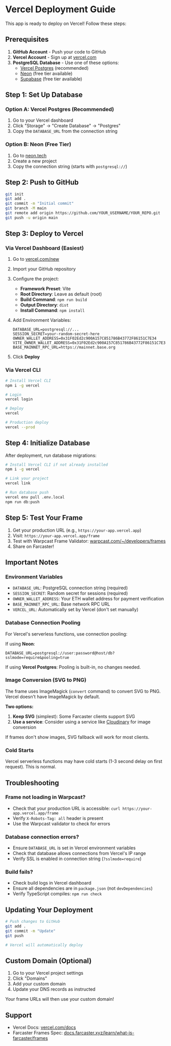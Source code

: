 # Vercel Deployment Guide

This app is ready to deploy on Vercel! Follow these steps:

## Prerequisites

1. **GitHub Account** - Push your code to GitHub
2. **Vercel Account** - Sign up at [vercel.com](https://vercel.com)
3. **PostgreSQL Database** - Use one of these options:
   - [Vercel Postgres](https://vercel.com/docs/storage/vercel-postgres) (recommended)
   - [Neon](https://neon.tech/) (free tier available)
   - [Supabase](https://supabase.com/) (free tier available)

## Step 1: Set Up Database

### Option A: Vercel Postgres (Recommended)

1. Go to your Vercel dashboard
2. Click "Storage" → "Create Database" → "Postgres"
3. Copy the `DATABASE_URL` from the connection string

### Option B: Neon (Free Tier)

1. Go to [neon.tech](https://neon.tech/)
2. Create a new project
3. Copy the connection string (starts with `postgresql://`)

## Step 2: Push to GitHub

```bash
git init
git add .
git commit -m "Initial commit"
git branch -M main
git remote add origin https://github.com/YOUR_USERNAME/YOUR_REPO.git
git push -u origin main
```

## Step 3: Deploy to Vercel

### Via Vercel Dashboard (Easiest)

1. Go to [vercel.com/new](https://vercel.com/new)
2. Import your GitHub repository
3. Configure the project:
   - **Framework Preset**: Vite
   - **Root Directory**: Leave as default (root)
   - **Build Command**: `npm run build`
   - **Output Directory**: `dist`
   - **Install Command**: `npm install`

4. Add Environment Variables:
   ```
   DATABASE_URL=postgresql://...
   SESSION_SECRET=your-random-secret-here
   OWNER_WALLET_ADDRESS=0x31F02Ed2c900A157C851786B43772F86151C7E34
   VITE_OWNER_WALLET_ADDRESS=0x31F02Ed2c900A157C851786B43772F86151C7E34
   BASE_MAINNET_RPC_URL=https://mainnet.base.org
   ```

5. Click **Deploy**

### Via Vercel CLI

```bash
# Install Vercel CLI
npm i -g vercel

# Login
vercel login

# Deploy
vercel

# Production deploy
vercel --prod
```

## Step 4: Initialize Database

After deployment, run database migrations:

```bash
# Install Vercel CLI if not already installed
npm i -g vercel

# Link your project
vercel link

# Run database push
vercel env pull .env.local
npm run db:push
```

## Step 5: Test Your Frame

1. Get your production URL (e.g., `https://your-app.vercel.app`)
2. Visit: `https://your-app.vercel.app/frame`
3. Test with Warpcast Frame Validator: [warpcast.com/~/developers/frames](https://warpcast.com/~/developers/frames)
4. Share on Farcaster!

## Important Notes

### Environment Variables

- `DATABASE_URL`: PostgreSQL connection string (required)
- `SESSION_SECRET`: Random secret for sessions (required)
- `OWNER_WALLET_ADDRESS`: Your ETH wallet address for payment verification
- `BASE_MAINNET_RPC_URL`: Base network RPC URL
- `VERCEL_URL`: Automatically set by Vercel (don't set manually)

### Database Connection Pooling

For Vercel's serverless functions, use connection pooling:

If using **Neon**:
```
DATABASE_URL=postgresql://user:password@host/db?sslmode=require&pooling=true
```

If using **Vercel Postgres**: Pooling is built-in, no changes needed.

### Image Conversion (SVG to PNG)

The frame uses ImageMagick (`convert` command) to convert SVG to PNG. Vercel doesn't have ImageMagick by default.

**Two options:**

1. **Keep SVG** (simplest): Some Farcaster clients support SVG
2. **Use a service**: Consider using a service like [Cloudinary](https://cloudinary.com/) for image conversion

If frames don't show images, SVG fallback will work for most clients.

### Cold Starts

Vercel serverless functions may have cold starts (1-3 second delay on first request). This is normal.

## Troubleshooting

### Frame not loading in Warpcast?

- Check that your production URL is accessible: `curl https://your-app.vercel.app/frame`
- Verify `X-Robots-Tag: all` header is present
- Use the Warpcast validator to check for errors

### Database connection errors?

- Ensure `DATABASE_URL` is set in Vercel environment variables
- Check that database allows connections from Vercel's IP range
- Verify SSL is enabled in connection string (`?sslmode=require`)

### Build fails?

- Check build logs in Vercel dashboard
- Ensure all dependencies are in `package.json` (not `devDependencies`)
- Verify TypeScript compiles: `npm run check`

## Updating Your Deployment

```bash
# Push changes to GitHub
git add .
git commit -m "Update"
git push

# Vercel will automatically deploy
```

## Custom Domain (Optional)

1. Go to your Vercel project settings
2. Click "Domains"
3. Add your custom domain
4. Update your DNS records as instructed

Your frame URLs will then use your custom domain!

## Support

- Vercel Docs: [vercel.com/docs](https://vercel.com/docs)
- Farcaster Frames Spec: [docs.farcaster.xyz/learn/what-is-farcaster/frames](https://docs.farcaster.xyz/learn/what-is-farcaster/frames)
